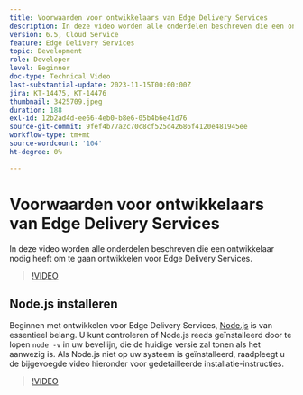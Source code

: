 ```yaml
---
title: Voorwaarden voor ontwikkelaars van Edge Delivery Services
description: In deze video worden alle onderdelen beschreven die een ontwikkelaar nodig heeft om te gaan ontwikkelen voor Edge Delivery Services.
version: 6.5, Cloud Service
feature: Edge Delivery Services
topic: Development
role: Developer
level: Beginner
doc-type: Technical Video
last-substantial-update: 2023-11-15T00:00:00Z
jira: KT-14475, KT-14476
thumbnail: 3425709.jpeg
duration: 188
exl-id: 12b2ad4d-ee66-4eb0-b8e6-05b4b6e41d76
source-git-commit: 9fef4b77a2c70c8cf525d42686f4120e481945ee
workflow-type: tm+mt
source-wordcount: '104'
ht-degree: 0%

---
```


# Voorwaarden voor ontwikkelaars van Edge Delivery Services

In deze video worden alle onderdelen beschreven die een ontwikkelaar nodig heeft om te gaan ontwikkelen voor Edge Delivery Services.

>[!VIDEO](https://video.tv.adobe.com/v/3425709/?learn=on)

## Node.js installeren

Beginnen met ontwikkelen voor Edge Delivery Services, [Node.js](https://nodejs.org) is van essentieel belang. U kunt controleren of Node.js reeds geïnstalleerd door te lopen `node -v` in uw bevellijn, die de huidige versie zal tonen als het aanwezig is. Als Node.js niet op uw systeem is geïnstalleerd, raadpleegt u de bijgevoegde video hieronder voor gedetailleerde installatie-instructies.

>[!VIDEO](https://video.tv.adobe.com/v/3425710/?learn=on)
